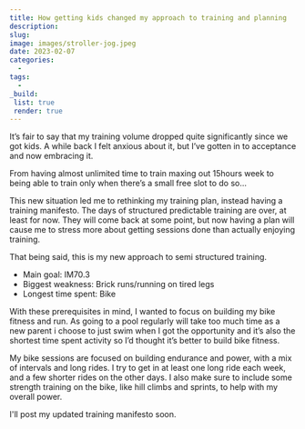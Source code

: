 ```yaml
---
title: How getting kids changed my approach to training and planning
description: 
slug: 
image: images/stroller-jog.jpeg
date: 2023-02-07
categories: 
  - 
tags: 
  - 
_build:
 list: true
 render: true
---
```

It’s fair to say that my training volume dropped quite significantly since we got kids. A while back I felt anxious about it, but I’ve gotten in to acceptance and now embracing it.

  From having almost unlimited time to train maxing out 15hours week to being able to train only when there’s a small free slot to do so…


  This new situation led me to rethinking my training plan, instead having a training manifesto. The days of structured predictable training are over, at least for now. They will come back at some point, but now having a plan will cause me to stress more about getting sessions done than actually enjoying training.

  That being said, this is my new approach to semi structured training.
  - Main goal: IM70.3
  - Biggest weakness: Brick runs/running on tired legs
  - Longest time spent: Bike

  With these prerequisites in mind, I wanted to focus on building my bike fitness and run. As going to a pool regularly will take too much time as a new parent i choose to just swim when I got the opportunity and it’s also the shortest time spent activity so I’d thought it’s better to build bike fitness.

  My bike sessions are focused on building endurance and power, with a mix of intervals and long rides. I try to get in at least one long ride each week, and a few shorter rides on the other days. I also make sure to include some strength training on the bike, like hill climbs and sprints, to help with my overall power.

  I'll post my updated training manifesto soon.